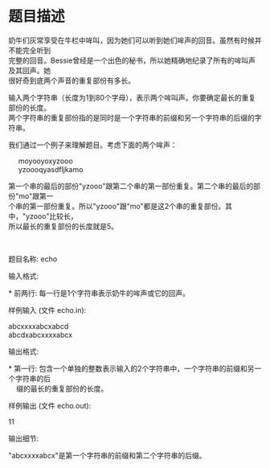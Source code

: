# 题目描述


<p>
奶牛们灰常享受在牛栏中哞叫，因为她们可以听到她们哞声的回音。虽然有时候并不能完全听到<br/>
完整的回音。Bessie曾经是一个出色的秘书，所以她精确地纪录了所有的哞叫声及其回声。她<br/>
很好奇到底两个声音的重复部份有多长。
</p>
<p>
输入两个字符串（长度为1到80个字母），表示两个哞叫声。你要确定最长的重复部份的长度。<br/>
两个字符串的重复部份指的是同时是一个字符串的前缀和另一个字符串的后缀的字符串。
</p>
<p>
我们通过一个例子来理解题目。考虑下面的两个哞声：
</p>
<p>
     moyooyoxyzooo<br/>
     yzoooqyasdfljkamo
</p>
<p>
第一个串的最后的部份&#34;yzooo&#34;跟第二个串的第一部份重复。第二个串的最后的部份&#34;mo&#34;跟第一<br/>
个串的第一部份重复。所以&#34;yzooo&#34;跟&#34;mo&#34;都是这2个串的重复部份。其中，&#34;yzooo&#34;比较长，<br/>
所以最长的重复部份的长度就是5。
</p>
<p>
<br/>
</p>
<p>
题目名称: echo
</p>
<p>
输入格式:
</p>
<p>
* 前两行: 每一行是1个字符串表示奶牛的哞声或它的回声。
</p>
<p>
样例输入 (文件 echo.in):
</p>
<p>
abcxxxxabcxabcd<br/>
abcdxabcxxxxabcx
</p>
<p>
输出格式:
</p>
<p>
* 第一行: 包含一个单独的整数表示输入的2个字符串中，一个字符串的前缀和另一个字符串的后<br/>
    缀的最长的重复部份的长度。
</p>
<p>
样例输出 (文件 echo.out):
</p>
<p>
11
</p>
<p>
输出细节:
</p>
<p>
&#34;abcxxxxabcx&#34;是第一个字符串的前缀和第二个字符串的后缀。
</p>
